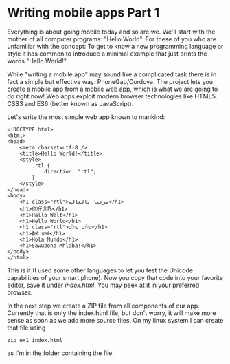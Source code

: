Writing mobile apps Part 1
==========================

Everything is about going mobile today and so are we. We'll start with the mother of all computer programs: "Hello World". For these of you who are unfamiliar with the concept: To get to know a new programming language or style it has common to introduce a minimal example that just prints the words "Hello World!".

While "writing a mobile app" may sound like a complicated task there is in fact a simple but effective way: PhoneGap/Cordova. The project lets you create a mobile app from a mobile web app, which is what we are going to do right now!
Web apps exploit modern browser technologies like HTML5, CSS3 and ES6 (better known as JavaScript).

Let's write the most simple web app known to mankind:

    <!DOCTYPE html>
    <html>
    <head>
        <meta charset=utf-8 />
        <title>Hello World!</title>
        <style>
            .rtl {
                direction: "rtl";
            }
        </style>
    </head>
    <body>
        <h1 class="rtl">مرحبا بالعالم</h1>
        <h1>你好世界</h1>
        <h1>Hallo Welt</h1>
        <h1>Hello World</h1>
        <h1 class="rtl">שלום עולם</h1>
        <h1>हैलो वर्ल्ड</h1>
        <h1>Hola Mundo</h1>
        <h1>Sawubona Mhlaba!</h1>
    </body>
    </html>

This is it (I used some other languages to let you test the Unicode capabilities of your smart phone). Now you copy that code into your favorite editor, save it under *index.html*. You may peek at it in your preferred browser.

In the next step we create a ZIP file from all components of our app. Currently that is only the index.html file, but don't worry, it will make more sense as soon as we add more source files. On my linux system I can create that file using

    zip ex1 index.html

as I'm in the folder containing the file.
